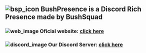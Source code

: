 ## ![bsp_icon]([https://cdn.discordapp.com/attachments/965668635785957436/1226303488716443812/imageedit_1_3276091236.png?ex=6624471f&is=6611d21f&hm=9d089601415b4aed095544b2ccce1da73987d7ecfbf29ce0cf0a0dad3fb81543&](https://media.discordapp.net/attachments/965668635785957436/1226303099510063185/imageedit_1_6157371093.png?ex=662446c2&is=6611d1c2&hm=0378e457ee1efa8ea5369ea87bcc23733db7be1392cbb6d05ec4b27192e1ee06&=&format=webp&quality=lossless&width=911&height=911)) BushPresence is a Discord Rich Presence made by BushSquad

### ![web_image](https://media.discordapp.net/attachments/965668635785957436/1226304216293703680/icons8--50.png?ex=662447cc&is=6611d2cc&hm=c4a437f185b00acc2f59b6f0073855c9cf4a6723b84512308d444df82bd7f59c&=&format=webp&quality=lossless&width=62&height=62) Oficial website: [click here](https://bushpresence.rydve.xyz/)

### ![discord_image](https://media.discordapp.net/attachments/965668635785957436/1226305392045195386/imageedit_5_8431020607.png?ex=662448e5&is=6611d3e5&hm=5cdba1870625f802f7d2dee217ba139a90d463e66b9942072f4dc0d0889d2dc8&=&format=webp&quality=lossless&width=62&height=47) Our Discord Server: [click here](https://discord.gg/pGXSVaAWxs)
